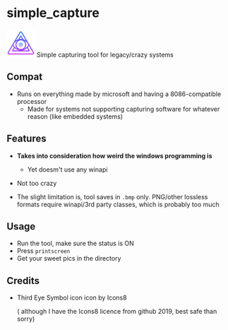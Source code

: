 # simple_capture
![oooOOOooo](.\icons8-third-eye-symbol-64.png)
Simple capturing tool for legacy/crazy systems

## Compat
* Runs on everything made by microsoft and having a 8086-compatible processor
	* Made for systems not supporting capturing software for whatever reason (like embedded systems)

## Features
* **Takes into consideration how weird the windows programming is**
	* Yet doesm't use any winapi
* Not too crazy

* The slight limitation is, tool saves in `.bmp` only. PNG/other lossless formats require winapi/3rd party classes, which is probably too much

## Usage

* Run the tool, make sure the status is ON
* Press `printscreen`
* Get your sweet pics in the directory

## Credits
* Third Eye Symbol icon icon by Icons8
	
	( although I have the Icons8 licence from github 2019, best safe than sorry)